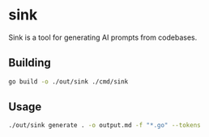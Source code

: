 # sink

Sink is a tool for generating AI prompts from codebases.

## Building

```sh
go build -o ./out/sink ./cmd/sink
```

## Usage

```sh
./out/sink generate . -o output.md -f "*.go" --tokens
```
